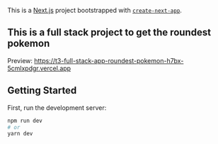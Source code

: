 This is a [Next.js](https://nextjs.org/) project bootstrapped with [`create-next-app`](https://github.com/vercel/next.js/tree/canary/packages/create-next-app).

## This is a full stack project to get the roundest pokemon

Preview: https://t3-full-stack-app-roundest-pokemon-h7bx-5cmlxpdgr.vercel.app

## Getting Started

First, run the development server:

```bash
npm run dev
# or
yarn dev
```

